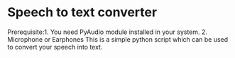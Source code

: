 # Speech to text converter
Prerequisite:1. You need PyAudio module installed in your system.
2. Microphone or Earphones
This is a simple python script which can be used to convert your speech into text. 
